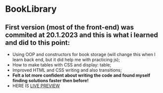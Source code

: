 # BookLibrary

## First version (most of the front-end) was commited at 20.1.2023 and this is what i learned and did to this point:
- Using OOP and constructors for book storage (will change this when I learn back end, but it did help me with practicing js);
- How to make tables with CSS and display: table;
- Improved HTML and CSS writing and also transitions;
- **Felt a lot more confident about writing the code and found myself finding solutions faster then before!**
- HERE IS [LIVE PREVIEW](https://amer-tech.github.io/BookLibrary/)
